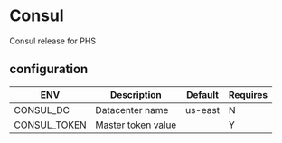 # Consul

Consul release for PHS

## configuration

| ENV | Description | Default | Requires |
|-----|-------------|---------|----------|
| CONSUL\_DC | Datacenter name | us-east | N |
| CONSUL\_TOKEN | Master token value | | Y |

